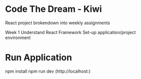 # Code The Dream - Kiwi

React project brokendown into weekly assignments

Week 1
Understand React Framework
Set-up application/project environment

# Run Application

npm install
npm run dev (http://localhost:)
